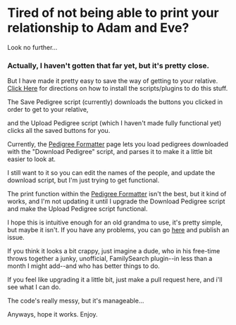 Tired of not being able to print your relationship to Adam and Eve?
===================================================================

Look no further...

### Actually, I haven't gotten that far yet, but it's pretty close.

But I have made it pretty easy to save the way of getting to your relative. [Click Here](bookmarks.html) for directions on how to install the scripts/plugins to do this stuff.  
  
The Save Pedigree script (currently) downloads the buttons you clicked in order to get to your relative,  
  
and the Upload Pedigree script (which I haven't made fully functional yet) clicks all the saved buttons for you.

Currently, the [Pedigree Formatter](formatpedigree.html) page lets you load pedigrees downloaded with the "Download Pedigree" script, and parses it to make it a little bit easier to look at.  
  
I still want to it so you can edit the names of the people, and update the download script, but I'm just trying to get functional.

The print function within the [Pedigree Formatter](formatpedigree.html) isn't the best, but it kind of works, and I'm not updating it until I upgrade the Download Pedigree script and make the Upload Pedigree script functional.

I hope this is intuitive enough for an old grandma to use, it's pretty simple, but maybe it isn't. If you have any problems, you can go [here](githubplaceholder) and publish an issue.

If you think it looks a bit crappy, just imagine a dude, who in his free-time throws together a junky, unofficial, FamilySearch plugin--in less than a month I might add--and who has better things to do.  
  
If you feel like upgrading it a little bit, just make a pull request here, and i'll see what I can do.  
  
The code's really messy, but it's manageable...

Anyways, hope it works. Enjoy.
